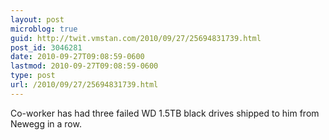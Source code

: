 ```yaml
---
layout: post
microblog: true
guid: http://twit.vmstan.com/2010/09/27/25694831739.html
post_id: 3046281
date: 2010-09-27T09:08:59-0600
lastmod: 2010-09-27T09:08:59-0600
type: post
url: /2010/09/27/25694831739.html
---
```

Co-worker has had three failed WD 1.5TB black drives shipped to him from Newegg in a row.
